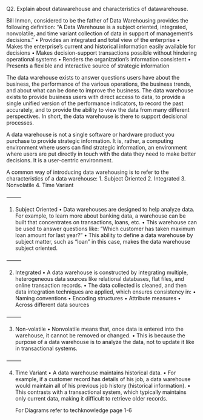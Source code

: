 Q2. Explain about datawarehouse and characteristics of datawarehouse.

Bill Inmon, considered to be the father of Data Warehousing provides the following definition:
“A Data Warehouse is a subject oriented, integrated, nonvolatile, and time variant collection of data in support of management’s decisions.”
• Provides an integrated and total view of the enterprise
• Makes the enterprise’s current and historical information easily available for decisions
• Makes decision-support transactions possible without hindering operational systems
• Renders the organization’s information consistent
• Presents a flexible and interactive source of strategic information

The data warehouse exists to answer questions users have about the business, the performance of the various operations, the business trends, and about what can be done to improve the business. The data warehouse exists to provide business users with direct access to data, to provide a single unified version of the performance indicators, to record the past accurately, and to provide the ability to view the data from many different perspectives. In short, the data warehouse is there to support decisional processes.

A data warehouse is not a single software or hardware product you purchase to provide strategic information. It is, rather, a computing environment where users can find strategic information, an environment where users are put directly in touch with the data they need to make better decisions. It is a user-centric environment.

A common way of introducing data warehousing is to refer to the characteristics of a data warehouse: 1. Subject Oriented 2. Integrated 3. Nonvolatile 4. Time Variant

⸻

1. Subject Oriented
   • Data warehouses are designed to help analyze data. For example, to learn more about banking data, a warehouse can be built that concentrates on transactions, loans, etc.
   • This warehouse can be used to answer questions like:
   “Which customer has taken maximum loan amount for last year?”
   • This ability to define a data warehouse by subject matter, such as “loan” in this case, makes the data warehouse subject oriented.

⸻

2. Integrated
   • A data warehouse is constructed by integrating multiple, heterogeneous data sources like relational databases, flat files, and online transaction records.
   • The data collected is cleaned, and then data integration techniques are applied, which ensures consistency in:
   • Naming conventions
   • Encoding structures
   • Attribute measures
   • Across different data sources

⸻

3. Non-volatile
   • Nonvolatile means that, once data is entered into the warehouse, it cannot be removed or changed.
   • This is because the purpose of a data warehouse is to analyze the data, not to update it like in transactional systems.

⸻

4. Time Variant
   • A data warehouse maintains historical data.
   • For example, if a customer record has details of his job, a data warehouse would maintain all of his previous job history (historical information).
   • This contrasts with a transactional system, which typically maintains only current data, making it difficult to retrieve older records.

   For Diagrams refer to techknowledge page 1-6
